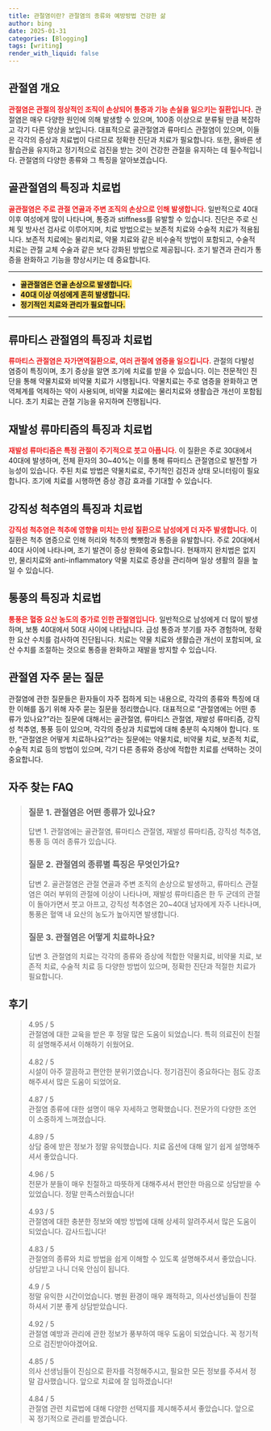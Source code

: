 ```yaml
---
title: 관절염이란? 관절염의 종류와 예방방법 건강한 삶
author: bing
date: 2025-01-31
categories: [Blogging]
tags: [writing]
render_with_liquid: false
---
```

<h2 id='관절염_전체_개요'>관절염 개요</h2>

<p><b><span style="color: #ee2323;">관절염은 관절의 정상적인 조직이 손상되어 통증과 기능 손실을 일으키는 질환입니다.</span></b> 관절염은 매우 다양한 원인에 의해 발생할 수 있으며, 100종 이상으로 분류될 만큼 복잡하고 각기 다른 양상을 보입니다. 대표적으로 골관절염과 류마티스 관절염이 있으며, 이들은 각각의 증상과 치료법이 다르므로 정확한 진단과 치료가 필요합니다. 또한, 올바른 생활습관을 유지하고 정기적으로 검진을 받는 것이 건강한 관절을 유지하는 데 필수적입니다. 관절염의 다양한 종류와 그 특징을 알아보겠습니다.</p>

<h2 id='골관절염_특징_및_치료'>골관절염의 특징과 치료법</h2>

<p><b><span style="color: #ee2323;">골관절염은 주로 관절 연골과 주변 조직의 손상으로 인해 발생합니다.</span></b> 일반적으로 40대 이후 여성에게 많이 나타나며, 통증과 stiffness를 유발할 수 있습니다. 진단은 주로 신체 및 방사선 검사로 이루어지며, 치료 방법으로는 보존적 치료와 수술적 치료가 적용됩니다. 보존적 치료에는 물리치료, 약물 치료와 같은 비수술적 방법이 포함되고, 수술적 치료는 관절 교체 수술과 같은 보다 강화된 방법으로 제공됩니다. 조기 발견과 관리가 통증을 완화하고 기능을 향상시키는 데 중요합니다.</p>

<hr />

<ul>
    <li><b><span style="background-color: #ffe066;">골관절염은 연골 손상으로 발생합니다.</span></b></li>
    <li><b><span style="background-color: #ffe066;">40대 이상 여성에게 흔히 발생합니다.</span></b></li>
    <li><b><span style="background-color: #ffe066;">정기적인 치료와 관리가 필요합니다.</span></b></li>
</ul>

<hr />

<h2 id='류마티스_관절염의_특징_및_치료'>류마티스 관절염의 특징과 치료법</h2>

<p><b><span style="color: #ee2323;">류마티스 관절염은 자가면역질환으로, 여러 관절에 염증을 일으킵니다.</span></b> 관절의 다발성 염증이 특징이며, 초기 증상을 알면 조기에 치료를 받을 수 있습니다. 이는 전문적인 진단을 통해 약물치료와 비약물 치료가 시행됩니다. 약물치료는 주로 염증을 완화하고 면역체계를 억제하는 약이 사용되며, 비약물 치료에는 물리치료와 생활습관 개선이 포함됩니다. 초기 치료는 관절 기능을 유지하며 진행됩니다.</p>

<h2 id='재발성_류마티즘의_특징_및_치료'>재발성 류마티즘의 특징과 치료법</h2>

<p><b><span style="color: #ee2323;">재발성 류마티즘은 특정 관절이 주기적으로 붓고 아픕니다.</span></b> 이 질환은 주로 30대에서 40대에 발생하며, 전체 환자의 30~40%는 이를 통해 류마티스 관절염으로 발전할 가능성이 있습니다. 주된 치료 방법은 약물치료로, 주기적인 검진과 상태 모니터링이 필요합니다. 조기에 치료를 시행하면 증상 경감 효과를 기대할 수 있습니다.</p>

<h2 id='강직성_척추염의_특징_및_치료'>강직성 척추염의 특징과 치료법</h2>

<p><b><span style="color: #ee2323;">강직성 척추염은 척추에 영향을 미치는 만성 질환으로 남성에게 더 자주 발생합니다.</span></b> 이 질환은 척추 염증으로 인해 허리와 척추의 뻣뻣함과 통증을 유발합니다. 주로 20대에서 40대 사이에 나타나며, 조기 발견이 증상 완화에 중요합니다. 현재까지 완치법은 없지만, 물리치료와 anti-inflammatory 약물 치료로 증상을 관리하며 일상 생활의 질을 높일 수 있습니다.</p>

<h2 id='통풍의_특징_및_치료'>통풍의 특징과 치료법</h2>

<p><b><span style="color: #ee2323;">통풍은 혈중 요산 농도의 증가로 인한 관절염입니다.</span></b> 일반적으로 남성에게 더 많이 발생하며, 보통 40대에서 50대 사이에 나타납니다. 급성 통증과 붓기를 자주 경험하며, 정확한 요산 수치를 검사하여 진단됩니다. 치료는 약물 치료와 생활습관 개선이 포함되며, 요산 수치를 조절하는 것으로 통증을 완화하고 재발을 방지할 수 있습니다.</p>

<h2 id='관절염_자주_묻는_질문'>관절염 자주 묻는 질문</h2>

<p>관절염에 관한 질문들은 환자들이 자주 접하게 되는 내용으로, 각각의 종류와 특징에 대한 이해를 돕기 위해 자주 묻는 질문을 정리했습니다. 대표적으로 “관절염에는 어떤 종류가 있나요?”라는 질문에 대해서는 골관절염, 류마티스 관절염, 재발성 류마티즘, 강직성 척추염, 통풍 등이 있으며, 각각의 증상과 치료법에 대해 충분히 숙지해야 합니다. 또한, “관절염은 어떻게 치료하나요?”라는 질문에는 약물치료, 비약물 치료, 보존적 치료, 수술적 치료 등의 방법이 있으며, 각기 다른 종류와 증상에 적합한 치료를 선택하는 것이 중요합니다.</p>
<h2 id='자주_찾는_FAQ'>자주 찾는 FAQ</h2>
<div itemscope="" itemtype="https://schema.org/FAQPage"> 
<blockquote> 
<div itemscope="" itemprop="mainEntity" itemtype="https://schema.org/Question"> 
<h3 itemprop="name">질문 1. 관절염은 어떤 종류가 있나요?</h3> 
<div itemscope="" itemprop="acceptedAnswer" itemtype="https://schema.org/Answer"> 
<span itemprop="text"> 
<p>답변 1. 관절염에는 골관절염, 류마티스 관절염, 재발성 류마티즘, 강직성 척추염, 통풍 등 여러 종류가 있습니다.</p> 
</span> 
</div> 
</div> 

<div itemscope="" itemprop="mainEntity" itemtype="https://schema.org/Question"> 
<h3 itemprop="name">질문 2. 관절염의 종류별 특징은 무엇인가요?</h3> 
<div itemscope="" itemprop="acceptedAnswer" itemtype="https://schema.org/Answer"> 
<span itemprop="text"> 
<p>답변 2. 골관절염은 관절 연골과 주변 조직의 손상으로 발생하고, 류마티스 관절염은 여러 부위의 관절에 이상이 나타나며, 재발성 류마티즘은 한 두 군데의 관절이 돌아가면서 붓고 아프고, 강직성 척추염은 20~40대 남자에게 자주 나타나며, 통풍은 혈액 내 요산의 농도가 높아지면 발생합니다.</p> 
</span> 
</div> 
</div> 

<div itemscope="" itemprop="mainEntity" itemtype="https://schema.org/Question"> 
<h3 itemprop="name">질문 3. 관절염은 어떻게 치료하나요?</h3> 
<div itemscope="" itemprop="acceptedAnswer" itemtype="https://schema.org/Answer"> 
<span itemprop="text"> 
<p>답변 3. 관절염의 치료는 각각의 종류와 증상에 적합한 약물치료, 비약물 치료, 보존적 치료, 수술적 치료 등 다양한 방법이 있으며, 정확한 진단과 적절한 치료가 필요합니다.</p> 
</span> 
</div> 
</div> 
</blockquote> 
</div>
<h2 id='후기'>후기</h2>
<div itemscope itemtype="https://schema.org/Product">
  <blockquote>
  <div itemprop="review" itemscope itemtype="https://schema.org/Review">
      <div itemprop="reviewRating" itemscope itemtype="https://schema.org/Rating"> <span itemprop="ratingValue">4.95</span> / <span itemprop="bestRating">5</span> </div>
      <span itemprop="reviewBody">관절염에 대한 교육을 받은 후 정말 많은 도움이 되었습니다. 특히 의료진이 친절히 설명해주셔서 이해하기 쉬웠어요.</span>
  </div>
  <br>
  <div itemprop="review" itemscope itemtype="https://schema.org/Review">
      <div itemprop="reviewRating" itemscope itemtype="https://schema.org/Rating"> <span itemprop="ratingValue">4.82</span> / <span itemprop="bestRating">5</span> </div>
      <span itemprop="reviewBody">시설이 아주 깔끔하고 편안한 분위기였습니다. 정기검진이 중요하다는 점도 강조해주셔서 많은 도움이 되었어요.</span>
  </div>
  <br>
  <div itemprop="review" itemscope itemtype="https://schema.org/Review">
      <div itemprop="reviewRating" itemscope itemtype="https://schema.org/Rating"> <span itemprop="ratingValue">4.87</span> / <span itemprop="bestRating">5</span> </div>
      <span itemprop="reviewBody">관절염 종류에 대한 설명이 매우 자세하고 명확했습니다. 전문가의 다양한 조언이 소중하게 느껴졌습니다.</span>
  </div>
  <br>
  <div itemprop="review" itemscope itemtype="https://schema.org/Review">
      <div itemprop="reviewRating" itemscope itemtype="https://schema.org/Rating"> <span itemprop="ratingValue">4.89</span> / <span itemprop="bestRating">5</span> </div>
      <span itemprop="reviewBody">상담 중에 받은 정보가 정말 유익했습니다. 치료 옵션에 대해 알기 쉽게 설명해주셔서 좋았습니다.</span>
  </div>
  <br>
  <div itemprop="review" itemscope itemtype="https://schema.org/Review">
      <div itemprop="reviewRating" itemscope itemtype="https://schema.org/Rating"> <span itemprop="ratingValue">4.96</span> / <span itemprop="bestRating">5</span> </div>
      <span itemprop="reviewBody">전문가 분들이 매우 친절하고 따뜻하게 대해주셔서 편안한 마음으로 상담받을 수 있었습니다. 정말 만족스러웠습니다!</span>
  </div>
  <br>
  <div itemprop="review" itemscope itemtype="https://schema.org/Review">
      <div itemprop="reviewRating" itemscope itemtype="https://schema.org/Rating"> <span itemprop="ratingValue">4.93</span> / <span itemprop="bestRating">5</span> </div>
      <span itemprop="reviewBody">관절염에 대한 충분한 정보와 예방 방법에 대해 상세히 알려주셔서 많은 도움이 되었습니다. 감사드립니다!</span>
  </div>
  <br>
  <div itemprop="review" itemscope itemtype="https://schema.org/Review">
      <div itemprop="reviewRating" itemscope itemtype="https://schema.org/Rating"> <span itemprop="ratingValue">4.83</span> / <span itemprop="bestRating">5</span> </div>
      <span itemprop="reviewBody">관절염의 종류와 치료 방법을 쉽게 이해할 수 있도록 설명해주셔서 좋았습니다. 상담받고 나니 더욱 안심이 됩니다.</span>
  </div>
  <br>
  <div itemprop="review" itemscope itemtype="https://schema.org/Review">
      <div itemprop="reviewRating" itemscope itemtype="https://schema.org/Rating"> <span itemprop="ratingValue">4.9</span> / <span itemprop="bestRating">5</span> </div>
      <span itemprop="reviewBody">정말 유익한 시간이었습니다. 병원 환경이 매우 쾌적하고, 의사선생님들이 친절하셔서 기분 좋게 상담받았습니다.</span>
  </div>
  <br>
  <div itemprop="review" itemscope itemtype="https://schema.org/Review">
      <div itemprop="reviewRating" itemscope itemtype="https://schema.org/Rating"> <span itemprop="ratingValue">4.92</span> / <span itemprop="bestRating">5</span> </div>
      <span itemprop="reviewBody">관절염 예방과 관리에 관한 정보가 풍부하여 매우 도움이 되었습니다. 꼭 정기적으로 검진받아야겠어요.</span>
  </div>
  <br>
  <div itemprop="review" itemscope itemtype="https://schema.org/Review">
      <div itemprop="reviewRating" itemscope itemtype="https://schema.org/Rating"> <span itemprop="ratingValue">4.85</span> / <span itemprop="bestRating">5</span> </div>
      <span itemprop="reviewBody">의사 선생님들이 진심으로 환자를 걱정해주시고, 필요한 모든 정보를 주셔서 정말 감사했습니다. 앞으로 치료에 잘 임하겠습니다!</span>
  </div>
  <br>
  <div itemprop="review" itemscope itemtype="https://schema.org/Review">
      <div itemprop="reviewRating" itemscope itemtype="https://schema.org/Rating"> <span itemprop="ratingValue">4.84</span> / <span itemprop="bestRating">5</span> </div>
      <span itemprop="reviewBody">관절염 관련 치료법에 대해 다양한 선택지를 제시해주셔서 좋았습니다. 앞으로 꼭 정기적으로 관리를 받겠습니다.</span>
  </div>
  </blockquote>
</div>
